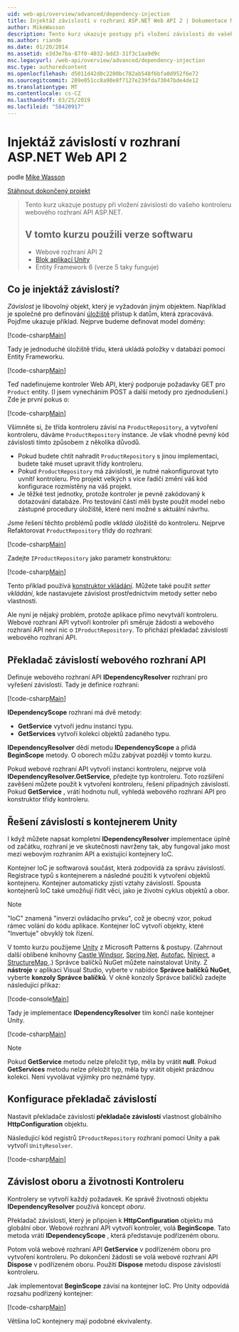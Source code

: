 ```yaml
---
uid: web-api/overview/advanced/dependency-injection
title: Injektáž závislostí v rozhraní ASP.NET Web API 2 | Dokumentace Microsoftu
author: MikeWasson
description: Tento kurz ukazuje postupy při vložení závislosti do vašeho kontroleru webového rozhraní API ASP.NET. Verze softwaru používaných kurz webové rozhraní API 2 Unity Application Block...
ms.author: riande
ms.date: 01/20/2014
ms.assetid: e3d3e7ba-87f0-4032-bdd3-31f3c1aa9d9c
msc.legacyurl: /web-api/overview/advanced/dependency-injection
msc.type: authoredcontent
ms.openlocfilehash: d5011d42d0c2200bc782ab548f6bfa0d952f6e72
ms.sourcegitcommit: 289e051cc8a90e8f7127e239fda73047bde4de12
ms.translationtype: MT
ms.contentlocale: cs-CZ
ms.lasthandoff: 03/25/2019
ms.locfileid: "58420917"
---
```

<a name="dependency-injection-in-aspnet-web-api-2"></a>Injektáž závislostí v rozhraní ASP.NET Web API 2
====================
podle [Mike Wasson](https://github.com/MikeWasson)

[Stáhnout dokončený projekt](http://code.msdn.microsoft.com/ASP-NET-Web-API-Tutorial-468ee148)

> Tento kurz ukazuje postupy při vložení závislosti do vašeho kontroleru webového rozhraní API ASP.NET.
> 
> ## <a name="software-versions-used-in-the-tutorial"></a>V tomto kurzu použili verze softwaru
> 
> 
> - Webové rozhraní API 2
> - [Blok aplikací Unity](https://www.nuget.org/packages/Unity/)
> - Entity Framework 6 (verze 5 taky funguje)


## <a name="what-is-dependency-injection"></a>Co je injektáž závislostí?

*Závislost* je libovolný objekt, který je vyžadován jiným objektem. Například je společné pro definování [úložiště](http://martinfowler.com/eaaCatalog/repository.html) přístup k datům, která zpracovává. Pojďme ukazuje příklad. Nejprve budeme definovat model domény:

[!code-csharp[Main](dependency-injection/samples/sample1.cs)]

Tady je jednoduché úložiště třídu, která ukládá položky v databázi pomocí Entity Frameworku.

[!code-csharp[Main](dependency-injection/samples/sample2.cs)]

Teď nadefinujeme kontroler Web API, který podporuje požadavky GET pro `Product` entity. (I jsem vynecháním POST a další metody pro zjednodušení.) Zde je první pokus o:

[!code-csharp[Main](dependency-injection/samples/sample3.cs)]

Všimněte si, že třída kontroleru závisí na `ProductRepository`, a vytvoření kontroleru, dáváme `ProductRepository` instance. Je však vhodné pevný kód závislosti tímto způsobem z několika důvodů.

- Pokud budete chtít nahradit `ProductRepository` s jinou implementaci, budete také muset upravit třídy kontroleru.
- Pokud `ProductRepository` má závislosti, je nutné nakonfigurovat tyto uvnitř kontroleru. Pro projekt velkých s více řadiči změní váš kód konfigurace rozmístěny na váš projekt.
- Je těžké test jednotky, protože kontroler je pevně zakódovaný k dotazování databáze. Pro testování částí měli byste použít model nebo zástupné procedury úložiště, které není možné s aktuální návrhu.

Jsme řešení těchto problémů podle *vkládá* úložiště do kontroleru. Nejprve Refaktorovat `ProductRepository` třídy do rozhraní:

[!code-csharp[Main](dependency-injection/samples/sample4.cs)]

Zadejte `IProductRepository` jako parametr konstruktoru:

[!code-csharp[Main](dependency-injection/samples/sample5.cs)]

Tento příklad používá [konstruktor vkládání](http://www.martinfowler.com/articles/injection.html#FormsOfDependencyInjection). Můžete také použít *setter vkládání*, kde nastavujete závislost prostřednictvím metody setter nebo vlastnosti.

Ale nyní je nějaký problém, protože aplikace přímo nevytváří kontroleru. Webové rozhraní API vytvoří kontroler při směruje žádosti a webového rozhraní API neví nic o `IProductRepository`. To přichází překladač závislostí webového rozhraní API.

## <a name="the-web-api-dependency-resolver"></a>Překladač závislostí webového rozhraní API

Definuje webového rozhraní API **IDependencyResolver** rozhraní pro vyřešení závislostí. Tady je definice rozhraní:

[!code-csharp[Main](dependency-injection/samples/sample6.cs)]

**IDependencyScope** rozhraní má dvě metody:

- **GetService** vytvoří jednu instanci typu.
- **GetServices** vytvoří kolekci objektů zadaného typu.

**IDependencyResolver** dědí metodu **IDependencyScope** a přidá **BeginScope** metody. O oborech můžu zabývat později v tomto kurzu.

Pokud webové rozhraní API vytvoří instanci kontroleru, nejprve volá **IDependencyResolver.GetService**, předejte typ kontroleru. Toto rozšíření zavěšení můžete použít k vytvoření kontroleru, řešení případných závislostí. Pokud **GetService** , vrátí hodnotu null, vyhledá webového rozhraní API pro konstruktor třídy kontroleru.

## <a name="dependency-resolution-with-the-unity-container"></a>Řešení závislostí s kontejnerem Unity

I když můžete napsat kompletní **IDependencyResolver** implementace úplně od začátku, rozhraní je ve skutečnosti navrženy tak, aby fungoval jako most mezi webovým rozhraním API a existující kontejnery IoC.

Kontejner IoC je softwarová součást, která zodpovídá za správu závislostí. Registrace typů s kontejnerem a následné použití k vytvoření objektů kontejneru. Kontejner automaticky zjistí vztahy závislostí. Spousta kontejnerů IoC také umožňují řídit věci, jako je životní cyklus objektů a obor.

> [!NOTE]
> "IoC" znamená "inverzi ovládacího prvku", což je obecný vzor, pokud rámec volání do kódu aplikace. Kontejner IoC vytvoří objekty, které "Invertuje" obvyklý tok řízení.


V tomto kurzu použijeme [Unity](https://msdn.microsoft.com/library/ff647202.aspx) z Microsoft Patterns &amp; postupy. (Zahrnout další oblíbené knihovny [Castle Windsor](http://www.castleproject.org/), [Spring.Net](http://www.springframework.net/), [Autofac](https://code.google.com/p/autofac/), [Ninject](http://www.ninject.org/), a [StructureMap ](http://structuremap.github.io/documentation/).) Správce balíčků NuGet můžete nainstalovat Unity. Z **nástroje** v aplikaci Visual Studio, vyberte v nabídce **Správce balíčků NuGet**, vyberte **konzoly Správce balíčků**. V okně konzoly Správce balíčků zadejte následující příkaz:

[!code-console[Main](dependency-injection/samples/sample7.cmd)]

Tady je implementace **IDependencyResolver** tím končí naše kontejner Unity.

[!code-csharp[Main](dependency-injection/samples/sample8.cs)]

> [!NOTE]
> Pokud **GetService** metodu nelze přeložit typ, měla by vrátit **null**. Pokud **GetServices** metodu nelze přeložit typ, měla by vrátit objekt prázdnou kolekci. Není vyvolávat výjimky pro neznámé typy.


## <a name="configuring-the-dependency-resolver"></a>Konfigurace překladač závislostí

Nastavit překladače závislostí **překladače závislostí** vlastnost globálního **HttpConfiguration** objektu.

Následující kód registrů `IProductRepository` rozhraní pomocí Unity a pak vytvoří `UnityResolver`.

[!code-csharp[Main](dependency-injection/samples/sample9.cs)]

## <a name="dependency-scope-and-controller-lifetime"></a>Závislost oboru a životnosti Kontroleru

Kontrolery se vytvoří každý požadavek. Ke správě životnosti objektu **IDependencyResolver** používá koncept *oboru*.

Překladač závislostí, který je připojen k **HttpConfiguration** objektu má globální obor. Webové rozhraní API vytvoří kontroler, volá **BeginScope**. Tato metoda vrátí **IDependencyScope** , která představuje podřízeném oboru.

Potom volá webové rozhraní API **GetService** v podřízeném oboru pro vytvoření kontroleru. Po dokončení žádosti se volá webové rozhraní API **Dispose** v podřízeném oboru. Použití **Dispose** metodu dispose závislostí kontroleru.

Jak implementovat **BeginScope** závisí na kontejner IoC. Pro Unity odpovídá rozsahu podřízený kontejner:

[!code-csharp[Main](dependency-injection/samples/sample10.cs)]

Většina IoC kontejnery mají podobné ekvivalenty.
